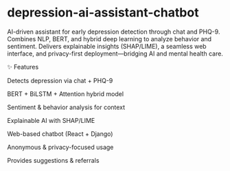 # depression-ai-assistant-chatbot
AI-driven assistant for early depression detection through chat and PHQ-9. Combines NLP, BERT, and hybrid deep learning to analyze behavior and sentiment. Delivers explainable insights (SHAP/LIME), a seamless web interface, and privacy-first deployment—bridging AI and mental health care.

✨ Features

Detects depression via chat + PHQ-9

BERT + BiLSTM + Attention hybrid model

Sentiment & behavior analysis for context

Explainable AI with SHAP/LIME

Web-based chatbot (React + Django)

Anonymous & privacy-focused usage

Provides suggestions & referrals
